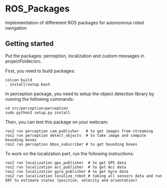 # ROS_Packages
Implememtation of differerent ROS packages for autonomous robot navigation

## Getting started
Put the packages: perception, localization and custom messages in projectFolder/src.

First, you need to build packages:
```
colcon build
. install/setup.bash
```

In perception package, you need to setup the object detection library by running the following commands:
```
cd src/perception/perception
sudo python3 setup.py install
```
Then, you can test this package on your webcam:
```
ros2 run perception cam_publisher   # to get images from streaming
ros2 run perception detect_objects  # to take image and compute bounding boxes
ros2 run perception bbox_subscriber # to get bounding boxes
```

To work on the localization part, run the following instructions:
```
ros2 run localization gps_publisher  # to get GPS data
ros2 run localization acc_publisher  # to get Acc data
ros2 run localization gyro_publisher # to get Gyro data
ros2 run localization localize_robot # taking all sensors data and run EKF to estimate states (position, velocity and orientation)
```
